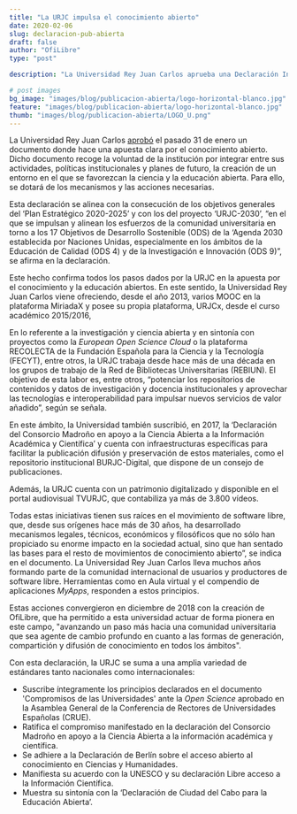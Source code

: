 ```yaml
---
title: "La URJC impulsa el conocimiento abierto"
date: 2020-02-06
slug: declaracion-pub-abierta
draft: false
author: "OfiLibre"
type: "post"

description: "La Universidad Rey Juan Carlos aprueba una Declaración Institucional sobre Ciencia, Educación y Publicación Abierta para convertirse en una referencia en este campo."

# post images 
bg_image: "images/blog/publicacion-abierta/logo-horizontal-blanco.jpg"
feature: "images/blog/publicacion-abierta/logo-horizontal-blanco.jpg"
thumb: "images/blog/publicacion-abierta/LOGO_U.png"
---
```

La Universidad Rey Juan Carlos [aprobó](https://www.urjc.es/todas-las-noticias-de-actualidad/4951-apuesta-clara-de-la-urjc-por-el-conocimiento-abierto) el pasado 31 de enero un documento donde hace una apuesta clara por el conocimiento abierto. Dicho documento recoge la voluntad de la institución por integrar entre sus actividades, políticas institucionales y planes de futuro, la creación de un entorno en el que se favorezcan la ciencia y la educación abierta. Para ello, se dotará de los mecanismos y las acciones necesarias.

Esta declaración se alinea con la consecución de los objetivos generales del ‘Plan Estratégico 2020-2025’ y con los del proyecto ‘URJC-2030’, “en el que se impulsan y alinean los esfuerzos de la comunidad universitaria en torno a los 17 Objetivos de Desarrollo Sostenible (ODS) de la ‘Agenda 2030 establecida por Naciones Unidas, especialmente en los ámbitos de la Educación de Calidad (ODS 4) y de la Investigación e Innovación (ODS 9)”, se afirma en la declaración.

Este hecho confirma todos los pasos dados por la URJC en la apuesta por el conocimiento y la educación abiertos. En este sentido, la Universidad Rey Juan Carlos viene ofreciendo, desde el año 2013, varios MOOC en la plataforma MiriadaX y posee su propia plataforma, URJCx, desde el curso académico 2015/2016,

En lo referente a la investigación y ciencia abierta y en sintonía con proyectos como la _European Open Science Cloud_ o la plataforma RECOLECTA de la Fundación Española para la Ciencia y la Tecnología (FECYT), entre otros, la URJC trabaja desde hace más de una década en los grupos de trabajo de la Red de Bibliotecas Universitarias (REBIUN). El objetivo de esta labor es, entre otros, “potenciar los repositorios de contenidos y datos de investigación y docencia institucionales y aprovechar las tecnologías e interoperabilidad para impulsar nuevos servicios de valor añadido”, según se señala.

En este ámbito, la Universidad también suscribió, en 2017, la ‘Declaración del Consorcio Madroño en apoyo a la Ciencia Abierta a la Información Académica y Científica’ y cuenta con infraestructuras específicas para facilitar la publicación difusión y preservación de estos materiales, como el repositorio institucional BURJC-Digital, que dispone de un consejo de publicaciones.

Además, la URJC cuenta con un patrimonio digitalizado y disponible en el portal audiovisual TVURJC, que contabiliza ya más de 3.800 vídeos.

Todas estas iniciativas tienen sus raíces en el movimiento de software libre, que, desde sus orígenes hace más de 30 años, ha desarrollado mecanismos legales, técnicos, económicos y filosóficos que no sólo han propiciado su enorme impacto en la sociedad actual, sino que han sentado las bases para el resto de movimientos de conocimiento abierto”, se indica en el documento. La Universidad Rey Juan Carlos lleva muchos años formando parte de la comunidad internacional de usuarios y productores de software libre. Herramientas como en Aula virtual y el compendio de aplicaciones _MyApps_, responden a estos principios.

Estas acciones convergieron en diciembre de 2018 con la creación de OfiLibre, que ha permitido a esta universidad actuar de forma pionera en este campo, "avanzando un paso más hacia una comunidad universitaria que sea agente de cambio profundo en cuanto a las formas de generación, compartición y difusión de conocimiento en todos los ámbitos".

Con esta declaración, la URJC se suma a una amplia variedad de estándares tanto nacionales como internacionales:
* Suscribe íntegramente los principios declarados en el documento 'Compromisos de las Universidades' ante la _Open Science_ aprobado en la Asamblea General de la Conferencia de Rectores de Universidades Españolas (CRUE).
* Ratifica el compromiso manifestado en la declaración del Consorcio Madroño en apoyo a la Ciencia Abierta a la información académica y científica.
* Se adhiere a la Declaración de Berlín sobre el acceso abierto al conocimiento en Ciencias y Humanidades.
* Manifiesta su acuerdo con la UNESCO y su declaración Libre acceso a la Información Científica.   
* Muestra su sintonía con la ‘Declaración de Ciudad del Cabo para la Educación Abierta’.